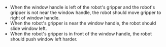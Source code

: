 
- When the window handle is left of the robot's gripper and the robot's gripper is not near the window handle, the robot should move gripper to right of window handle. 
- When the robot's gripper is near the window handle, the robot should slide window left. 
- When the robot's gripper is in front of the window handle, the robot should push window left harder.